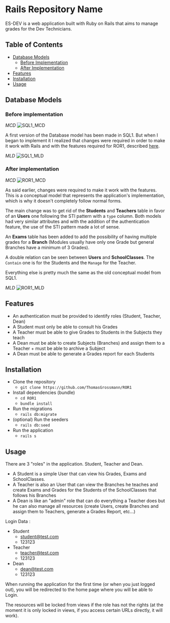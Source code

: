 # Rails Repository Name

ES-DEV is a web application built with Ruby on Rails that aims to manage grades for the Dev Technicians.

## Table of Contents

- [Database Models](#database-models)
  - [Before Implementation](#before-implementation)
  - [After Implementation](#after-implementation)
- [Features](#features)
- [Installation](#installation)
- [Usage](#usage)

## Database Models

### Before implementation
*MCD*
![SQL1_MCD](https://github.com/ThomasGrossmann/ROR1/assets/47849503/61ff18af-9726-4757-846f-e05865b9093d)

A first version of the Database model has been made in SQL1. But when I began to implement it I realized that changes were required in order to make it work with Rails and with the features required for ROR1, described [here](#features).

*MLD*
![SQL1_MLD](https://github.com/ThomasGrossmann/ROR1/assets/47849503/412268eb-3641-4630-8972-53f603a1e7ff)

### After implementation
*MCD*
![ROR1_MCD](https://github.com/ThomasGrossmann/ROR1/assets/47849503/dbc1350d-636b-4a34-bf83-cda6f1f001ef)

As said earlier, changes were required to make it work with the features. This is a conceptual model that represents the application's implementation, which is why it doesn't completely follow normal forms.

The main change was to get rid of the **Students** and **Teachers** table in favor of an **Users** one following the STI pattern with a `type` column. Both models had very similar attributes and with the addition of the authentication feature, the use of the STI pattern made a lot of sense.

An **Exams** table has been added to add the possibility of having multiple grades for a **Branch** (Modules usually have only one Grade but general Branches have a minimum of 3 Grades).

A double relation can be seen between **Users** and **SchoolClasses**. The `Contain` one is for the Students and the `Manage` for the Teacher.

Everything else is pretty much the same as the old conceptual model from SQL1.

*MLD*
![ROR1_MLD](https://github.com/ThomasGrossmann/ROR1/assets/47849503/b12a830d-64a8-4720-9f52-399a256be54a)

## Features

- An authentication must be provided to identify roles (Student, Teacher, Dean)
- A Student must only be able to consult his Grades
- A Teacher must be able to give Grades to Students in the Subjects they teach
- A Dean must be able to create Subjects (Branches) and assign them to a Teacher + must be able to archive a Subject
- A Dean must be able to generate a Grades report for each Students

## Installation

- Clone the repository
  - `git clone https://github.com/ThomasGrossmann/ROR1`
- Install dependencies (bundle)
  - `cd ROR1`
  - `bundle install`
- Run the migrations
  - `rails db:migrate`
- (optional) Run the seeders
  - `rails db:seed`
- Run the application
  - `rails s`

## Usage

There are 3 "roles" in the application. Student, Teacher and Dean.

- A Student is a simple User that can view his Grades, Exams and SchoolClasses.
- A Teacher is also an User that can view the Branches he teaches and create Exams and Grades for the Students of the SchoolClasses that follows his Branches
- A Dean is like an "admin" role that can do everything a Teacher does but he can also manage all resources (create Users, create Branches and assign them to Teachers, generate a Grades Report, etc...)

Login Data :
- Student
  - student@test.com
  - 123123
- Teacher
  - teacher@test.com
  - 123123
- Dean
  - dean@test.com
  - 123123

When running the application for the first time (or when you just logged out), you will be redirected to the home page where you will be able to Login.

The resources will be locked from views if the role has not the rights (at the moment it is only locked in views, if you access certain URLs directly, it will work).
